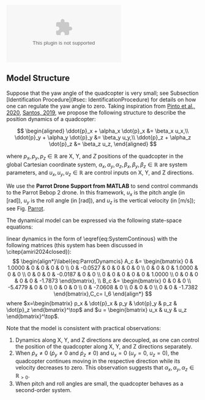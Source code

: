 ![Parrot Drone](Drone%20(1).eps)

## Model Structure
Suppose that the yaw angle of the quadcopter is very small; see Subsection [Identification Procedure](#sec: IdentificationProcedure) for details on how one can regulate the yaw angle to zero. Taking inspiration from [Pinto et al., 2020](#), [Santos, 2019](#), we propose the following structure to describe the position dynamics of a quadcopter:

$$
\begin{aligned}
\ddot{p}_x + \alpha_x \dot{p}_x &= \beta_x u_x,\\
\ddot{p}_y + \alpha_y \dot{p}_y &= \beta_y u_y,\\
\ddot{p}_z + \alpha_z \dot{p}_z &= \beta_z u_z,
\end{aligned}
$$

where $p_x, p_y, p_z \in \mathbb{R}$ are X, Y, and $Z$ positions of the quadcopter in the global Cartesian coordinate system, $\alpha_x, \alpha_y, \alpha_z, \beta_x, \beta_y, \beta_z \in \mathbb{R}$ are system parameters, and $u_x, u_y, u_z \in \mathbb{R}$ are control inputs on X, Y, and Z directions.

We use the **Parrot Drone Support from MATLAB** to send control commands to the Parrot Bebop 2 drone. In this framework, $u_x$ is the pitch angle (in [rad]), $u_y$ is the roll angle (in [rad]), and $u_z$ is the vertical velocity (in [m/s]); see Fig. [Parrot](#fig:Parrot).

The dynamical model can be expressed via the following state-space equations:

linear dynamics in the form of \eqref{eq:SystemContinous} with the following matrices (this system has been discussed in \citep{amiri2024closed}):  
$$
\begin{align*}\label{eq:ParrotDynamcis}  
A_c &= \begin{bmatrix}  
0 & 1.0000 & 0 & 0 & 0 & 0 \\  
0 & -0.0527 & 0 & 0 & 0 & 0 \\  
0 & 0 & 0 & 1.0000 & 0 & 0 \\  
0 & 0 & 0 & -0.0187 & 0 & 0 \\  
0 & 0 & 0 & 0 & 0 & 1.0000 \\  
0 & 0 & 0 & 0 & 0 & -1.7873  
\end{bmatrix}, \\  
B_c &= \begin{bmatrix}  
0 & 0 & 0 \\  
-5.4779 & 0 & 0 \\  
0 & 0 & 0 \\  
0 & -7.0608 & 0 \\  
0 & 0 & 0 \\  
0 & 0 & -1.7382  
\end{bmatrix},C_c= I_6
\end{align*}  
$$
where $x=\begin{bmatrix} p_x & \dot{p}_x & p_y & \dot{p}_y & p_z & \dot{p}_z \end{bmatrix}^\top$ and $u = \begin{bmatrix} u_x & u_y & u_z \end{bmatrix}^\top$.

Note that the model is consistent with practical observations:

1. Dynamics along X, Y, and Z directions are decoupled, as one can control the position of the quadcopter along X, Y, and Z directions separately.
2. When $\dot{p}_x \neq 0$ ($\dot{p}_y \neq 0$ and $\dot{p}_z \neq 0$) and $u_x = 0$ ($u_y = 0$, $u_z = 0$), the quadcopter continues moving in the respective direction while its velocity decreases to zero. This observation suggests that $\alpha_x,\alpha_y,\alpha_z\in\mathbb{R}_{>0}$.
3. When pitch and roll angles are small, the quadcopter behaves as a second-order system.
